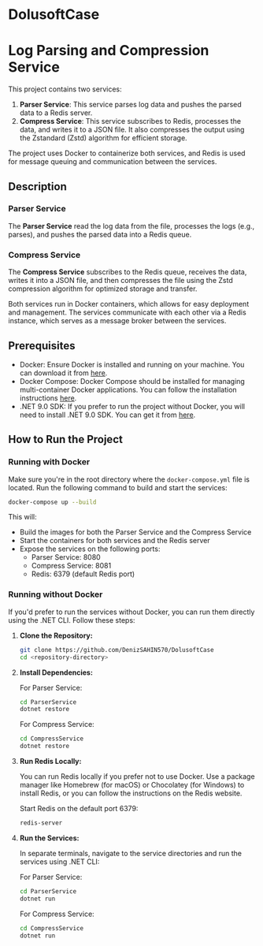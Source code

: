 # DolusoftCase

# Log Parsing and Compression Service

This project contains two services: 

1. **Parser Service**: This service parses log data and pushes the parsed data to a Redis server.
2. **Compress Service**: This service subscribes to Redis, processes the data, and writes it to a JSON file. It also compresses the output using the Zstandard (Zstd) algorithm for efficient storage.

The project uses Docker to containerize both services, and Redis is used for message queuing and communication between the services.

## Description

### Parser Service
The **Parser Service** read the log data from the file, processes the logs (e.g., parses), and pushes the parsed data into a Redis queue.

### Compress Service
The **Compress Service** subscribes to the Redis queue, receives the data, writes it into a JSON file, and then compresses the file using the Zstd compression algorithm for optimized storage and transfer.

Both services run in Docker containers, which allows for easy deployment and management. The services communicate with each other via a Redis instance, which serves as a message broker between the services.

## Prerequisites

- Docker: Ensure Docker is installed and running on your machine. You can download it from [here](https://www.docker.com/get-started).
- Docker Compose: Docker Compose should be installed for managing multi-container Docker applications. You can follow the installation instructions [here](https://docs.docker.com/compose/install/).
- .NET 9.0 SDK: If you prefer to run the project without Docker, you will need to install .NET 9.0 SDK. You can get it from [here](https://dotnet.microsoft.com/download/dotnet).

## How to Run the Project

### Running with Docker

Make sure you're in the root directory where the `docker-compose.yml` file is located. Run the following command to build and start the services:

```bash
docker-compose up --build
```

This will:
- Build the images for both the Parser Service and the Compress Service
- Start the containers for both services and the Redis server
- Expose the services on the following ports:
  - Parser Service: 8080
  - Compress Service: 8081
  - Redis: 6379 (default Redis port)

### Running without Docker

If you'd prefer to run the services without Docker, you can run them directly using the .NET CLI. Follow these steps:

1. **Clone the Repository:**
   ```bash
   git clone https://github.com/DenizSAHIN570/DolusoftCase
   cd <repository-directory>
   ```

2. **Install Dependencies:**
   
   For Parser Service:
   ```bash
   cd ParserService
   dotnet restore
   ```

   For Compress Service:
   ```bash
   cd CompressService
   dotnet restore
   ```

3. **Run Redis Locally:**
   
   You can run Redis locally if you prefer not to use Docker. Use a package manager like Homebrew (for macOS) or Chocolatey (for Windows) to install Redis, or you can follow the instructions on the Redis website.

   Start Redis on the default port 6379:
   ```bash
   redis-server
   ```

4. **Run the Services:**
   
   In separate terminals, navigate to the service directories and run the services using .NET CLI:

   For Parser Service:
   ```bash
   cd ParserService
   dotnet run
   ```

   For Compress Service:
   ```bash
   cd CompressService
   dotnet run
   ```
